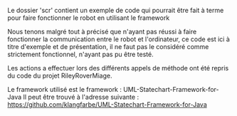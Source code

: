 Le dossier 'scr' contient un exemple de code qui pourrait être fait à terme pour faire fonctionner le robot en utilisant le framework

Nous tenons malgré tout à précisé que n'ayant pas réussi à faire fonctionner la communication entre le robot et l'ordinateur,
ce code est ici à titre d'exemple et de présentation, il ne faut pas le considéré comme strictement fonctionnel, n'ayant pas pu être testé.

Les actions a effectuer lors des différents appels de méthode ont été repris du code du projet RileyRoverMiage.

Le framework utilisé est le framework : UML-Statechart-Framework-for-Java
Il peut être trouvé à l'adresse suivante : https://github.com/klangfarbe/UML-Statechart-Framework-for-Java
